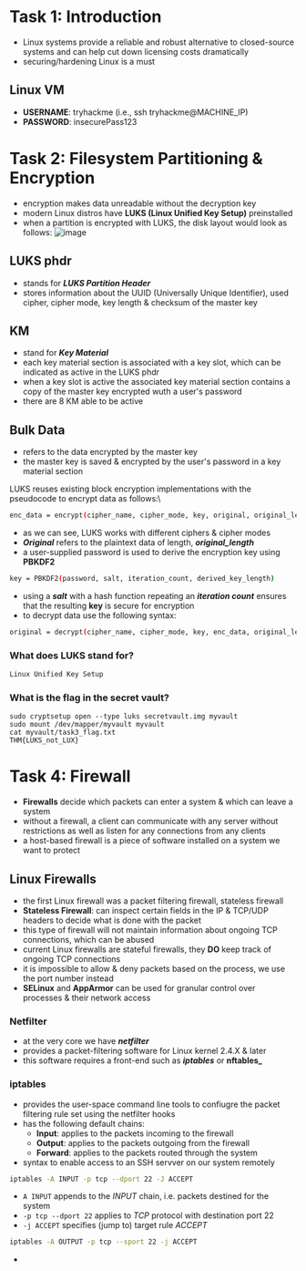 # Task 1: Introduction
* Linux systems provide a reliable and robust alternative to closed-source systems and can help cut down licensing costs dramatically
* securing/hardening Linux is a must
## Linux VM
* **USERNAME**: tryhackme (i.e., ssh tryhackme@MACHINE_IP)
* **PASSWORD**: insecurePass123
 
# Task 2: Filesystem Partitioning & Encryption
* encryption makes data unreadable without the decryption key
* modern Linux distros have **LUKS (Linux Unified Key Setup)** preinstalled
* when a partition is encrypted with LUKS, the disk layout would look as follows:
![image](https://github.com/user-attachments/assets/bc0671ba-1ea9-4a0d-b1a7-cb8e568dc467)
## LUKS phdr
* stands for **_LUKS Partition Header_**
* stores information about the UUID (Universally Unique Identifier), used cipher, cipher mode, key length & checksum of the master key
## KM
* stand for **_Key Material_**
* each key material section is associated with a key slot, which can be indicated as active in the LUKS phdr
* when a key slot is active the associated key material section contains a copy of the master key encrypted wuth a user's password
* there are 8 KM able to be active
## Bulk Data
* refers to the data encrypted by the master key
* the master key is saved & encrypted by the user's password in a key material section

LUKS reuses existing block encryption implementations with the pseudocode to encrypt data as follows:\
```bash
enc_data = encrypt(cipher_name, cipher_mode, key, original, original_length)
```
* as we can see, LUKS works with different ciphers & cipher modes
* **_Original_** refers to the plaintext data of length, **_original_length_**
* a user-supplied password is used to derive the encryption key using **PBKDF2**
```bash
key = PBKDF2(password, salt, iteration_count, derived_key_length)
```
* using a **_salt_** with a hash function repeating an **_iteration count_** ensures that the resulting **key** is secure for encryption
* to decrypt data use the following syntax:
```bash
original = decrypt(cipher_name, cipher_mode, key, enc_data, original_length)
```

### What does LUKS stand for?
```bash
Linux Unified Key Setup
```
### What is the flag in the secret vault?
```
sudo cryptsetup open --type luks secretvault.img myvault
sudo mount /dev/mapper/myvault myvault
cat myvault/task3_flag.txt
THM{LUKS_not_LUX}
```

# Task 4: Firewall
* **Firewalls** decide which packets can enter a system & which can leave a system
* without a firewall, a client can communicate with any server without restrictions as well as listen for any connections from any clients
* a host-based firewall is a piece of software installed on a system we want to protect

## Linux Firewalls
* the first Linux firewall was a packet filtering firewall, stateless firewall
* **Stateless Firewall**: can inspect certain fields in the IP & TCP/UDP headers to decide what is done with the packet
* this type of firewall will not maintain information about ongoing TCP connections, which can be abused
* current Linux firewalls are stateful firewalls, they **DO** keep track of ongoing TCP connections
* it is impossible to allow & deny packets based on the process, we use the port number instead
* **SELinux** and **AppArmor** can be used for granular control over processes & their network access

### Netfilter
* at the very core we have **_netfilter_**
* provides a packet-filtering software for Linux kernel 2.4.X & later
* this software requires a front-end such as **_iptables_** or **nftables_**

### iptables
* provides the user-space command line tools to confiugre the packet filtering rule set using the netfilter hooks
* has the following default chains:
  * **Input**: applies to the packets incoming to the firewall
  * **Output**: applies to the packets outgoing from the firewall
  * **Forward**: applies to the packets routed through the system
* syntax to enable access to an SSH servver on our system remotely
```bash
iptables -A INPUT -p tcp --dport 22 -J ACCEPT
```
* ```A INPUT``` appends to the _INPUT_ chain, i.e. packets destined for the system
* ```-p tcp --dport 22``` applies to _TCP_ protocol with destination port 22
* ```-j ACCEPT``` specifies (jump to) target rule _ACCEPT_
```bash
iptables -A OUTPUT -p tcp --sport 22 -j ACCEPT
```
* 



















